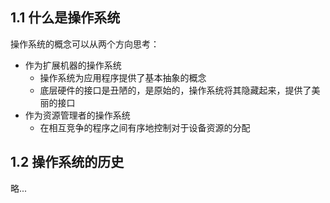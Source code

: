 ## 1.1 什么是操作系统

操作系统的概念可以从两个方向思考：
- 作为扩展机器的操作系统
  - 操作系统为应用程序提供了基本抽象的概念
  - 底层硬件的接口是丑陋的，是原始的，操作系统将其隐藏起来，提供了美丽的接口
- 作为资源管理者的操作系统
  - 在相互竞争的程序之间有序地控制对于设备资源的分配

## 1.2 操作系统的历史

略...